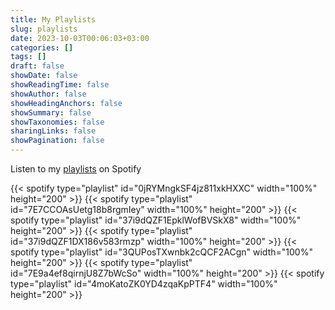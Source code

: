 ```yaml
---
title: My Playlists
slug: playlists
date: 2023-10-03T00:06:03+03:00
categories: []
tags: []
draft: false
showDate: false
showReadingTime: false
showAuthor: false
showHeadingAnchors: false
showSummary: false
showTaxonomies: false
sharingLinks: false
showPagination: false
---
```


Listen to my [playlists](https://open.spotify.com/user/315qr5vf7up73ptqkqbih6rkfhwq) on Spotify


{{< spotify type="playlist" id="0jRYMngkSF4jz811xkHXXC" width="100%" height="200" >}}
{{< spotify type="playlist" id="7E7CCOAsUetg18b8rgmIey" width="100%" height="200" >}}
{{< spotify type="playlist" id="37i9dQZF1EpklWofBVSkX8" width="100%" height="200" >}}
{{< spotify type="playlist" id="37i9dQZF1DX186v583rmzp" width="100%" height="200" >}}
{{< spotify type="playlist" id="3QUPosTXwnbk2cQCF2ACgn" width="100%" height="200" >}}
{{< spotify type="playlist" id="7E9a4ef8qirnjU8Z7bWcSo" width="100%" height="200" >}}
{{< spotify type="playlist" id="4moKatoZK0YD4zqaKpPTF4" width="100%" height="200" >}}